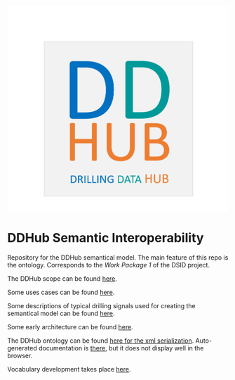 ![DDHub](./docs/img/ddhubLogo.png)

# DDHub Semantic Interoperability
Repository for the DDHub semantical model. The main feature of this repo is the ontology. 
Corresponds to the *Work Package 1* of the DSID project. 

The DDHub scope can be found [here](docs/DDHub_semantic_model.md).

Some uses cases can be found [here](docs/use_cases/Use_cases.md). 

Some descriptions of typical drilling signals used for creating the semantical model can be found [here](docs/drilling_signals/home.md). 

Some early architecture can be found [here](docs/architecture/DDHub_architecture.md). 

The DDHub ontology can be found [here for the xml serialization](model/DDHub_xml.owl). Auto-generated documentation is [there](model/html/documentation/index-en.html), but it does not display well in the browser. 

Vocabulary development takes place [here](docs/vocabulary_development/vocabulary_development.md). 

